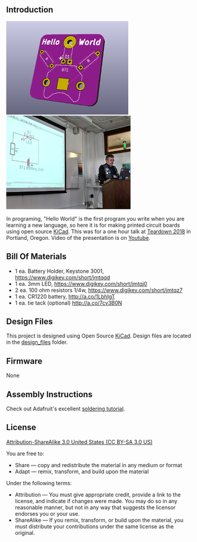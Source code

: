 Introduction
------------

![Project](images/project.png)![Teardown](images/Teardown2018.jpg)

In programing, "Hello World" is the first program you write when you are learning a new language, so here it is for making printed circuit boards using open source [KiCad](http://kicad-pcb.org/).  This was for a one hour talk at [Teardown 2018](https://www.crowdsupply.com/teardown/portland-2018#schedule) in Portland, Oregon. Video of the presentation is on [Youtube](https://youtu.be/aWO80QdqLBQ).

Bill Of Materials
-----------------
  
- 1 ea. Battery Holder, Keystone 3001, https://www.digikey.com/short/jmtqqd
- 1 ea. 3mm LED, https://www.digikey.com/short/jmtqj0
- 2 ea. 100 ohm resistors 1/4w, https://www.digikey.com/short/jmtqz7
- 1 ea. CR1220 battery, http://a.co/1LbhIgT
- 1 ea. tie tack (optional) http://a.co/7cv3B0N

Design Files
------------
This project is designed using Open Source [KiCad](http://kicad-pcb.org/). Design files are located in the [design_files](design_files/) folder.  

Firmware
--------
None

Assembly Instructions
---------------------
Check out Adafruit's excellent [soldering tutorial](https://learn.adafruit.com/adafruit-guide-excellent-soldering/).

License
-------
[Attribution-ShareAlike 3.0 United States (CC BY-SA 3.0 US)](https://creativecommons.org/licenses/by-sa/3.0/us/)

You are free to:

- Share — copy and redistribute the material in any medium or format
- Adapt — remix, transform, and build upon the material

Under the following terms:

- Attribution — You must give appropriate credit, provide a link to the license, and indicate if changes were made. You may do so in any reasonable manner, but not in any way that suggests the licensor endorses you or your use.
- ShareAlike — If you remix, transform, or build upon the material, you must distribute your contributions under the same license as the original.
